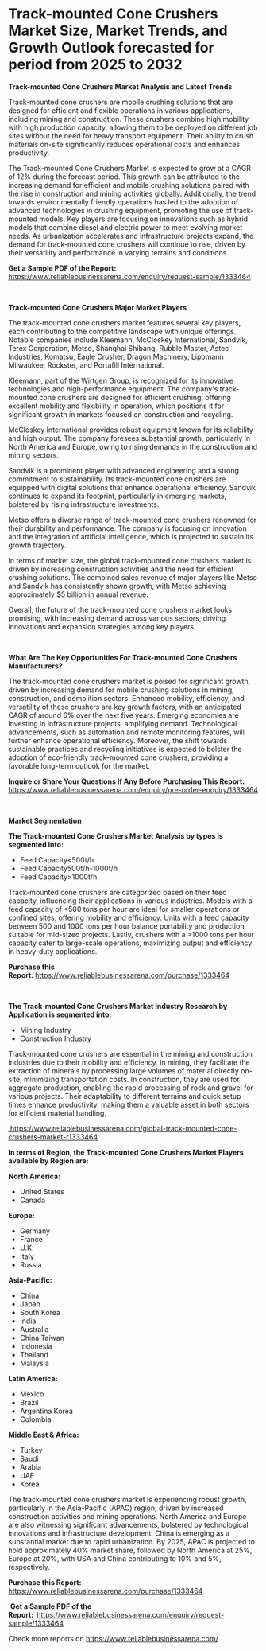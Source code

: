<p><h1>Track-mounted Cone Crushers Market Size, Market Trends, and Growth Outlook forecasted for period from 2025 to 2032</h1></p><p><strong>Track-mounted Cone Crushers Market Analysis and Latest Trends</strong></p>
<p><p>Track-mounted cone crushers are mobile crushing solutions that are designed for efficient and flexible operations in various applications, including mining and construction. These crushers combine high mobility with high production capacity, allowing them to be deployed on different job sites without the need for heavy transport equipment. Their ability to crush materials on-site significantly reduces operational costs and enhances productivity.</p><p>The Track-mounted Cone Crushers Market is expected to grow at a CAGR of 12% during the forecast period. This growth can be attributed to the increasing demand for efficient and mobile crushing solutions paired with the rise in construction and mining activities globally. Additionally, the trend towards environmentally friendly operations has led to the adoption of advanced technologies in crushing equipment, promoting the use of track-mounted models. Key players are focusing on innovations such as hybrid models that combine diesel and electric power to meet evolving market needs. As urbanization accelerates and infrastructure projects expand, the demand for track-mounted cone crushers will continue to rise, driven by their versatility and performance in varying terrains and conditions.</p></p>
<p><strong>Get a Sample PDF of the Report:&nbsp;</strong> <a href="https://www.reliablebusinessarena.com/enquiry/request-sample/1333464?utm_campaign=2887&utm_medium=2&utm_source=Github&utm_content=ia&utm_term=24032025&utm_id=track-mounted-cone-crushers">https://www.reliablebusinessarena.com/enquiry/request-sample/1333464</a></p>
<p>&nbsp;</p>
<p><strong>Track-mounted Cone Crushers Major Market Players</strong></p>
<p><p>The track-mounted cone crushers market features several key players, each contributing to the competitive landscape with unique offerings. Notable companies include Kleemann, McCloskey International, Sandvik, Terex Corporation, Metso, Shanghai Shibang, Rubble Master, Astec Industries, Komatsu, Eagle Crusher, Dragon Machinery, Lippmann Milwaukee, Rockster, and Portafill International. </p><p>Kleemann, part of the Wirtgen Group, is recognized for its innovative technologies and high-performance equipment. The company's track-mounted cone crushers are designed for efficient crushing, offering excellent mobility and flexibility in operation, which positions it for significant growth in markets focused on construction and recycling.</p><p>McCloskey International provides robust equipment known for its reliability and high output. The company foresees substantial growth, particularly in North America and Europe, owing to rising demands in the construction and mining sectors.</p><p>Sandvik is a prominent player with advanced engineering and a strong commitment to sustainability. Its track-mounted cone crushers are equipped with digital solutions that enhance operational efficiency. Sandvik continues to expand its footprint, particularly in emerging markets, bolstered by rising infrastructure investments.</p><p>Metso offers a diverse range of track-mounted cone crushers renowned for their durability and performance. The company is focusing on innovation and the integration of artificial intelligence, which is projected to sustain its growth trajectory.</p><p>In terms of market size, the global track-mounted cone crushers market is driven by increasing construction activities and the need for efficient crushing solutions. The combined sales revenue of major players like Metso and Sandvik has consistently shown growth, with Metso achieving approximately $5 billion in annual revenue.</p><p>Overall, the future of the track-mounted cone crushers market looks promising, with increasing demand across various sectors, driving innovations and expansion strategies among key players.</p></p>
<p>&nbsp;</p>
<p><strong>What Are The Key Opportunities For Track-mounted Cone Crushers Manufacturers?</strong></p>
<p><p>The track-mounted cone crushers market is poised for significant growth, driven by increasing demand for mobile crushing solutions in mining, construction, and demolition sectors. Enhanced mobility, efficiency, and versatility of these crushers are key growth factors, with an anticipated CAGR of around 6% over the next five years. Emerging economies are investing in infrastructure projects, amplifying demand. Technological advancements, such as automation and remote monitoring features, will further enhance operational efficiency. Moreover, the shift towards sustainable practices and recycling initiatives is expected to bolster the adoption of eco-friendly track-mounted cone crushers, providing a favorable long-term outlook for the market.</p></p>
<p><strong>Inquire or Share Your Questions If Any Before Purchasing This Report:</strong> <a href="https://www.reliablebusinessarena.com/enquiry/pre-order-enquiry/1333464?utm_campaign=2887&utm_medium=2&utm_source=Github&utm_content=ia&utm_term=24032025&utm_id=track-mounted-cone-crushers">https://www.reliablebusinessarena.com/enquiry/pre-order-enquiry/1333464</a></p>
<p>&nbsp;</p>
<p><strong>Market Segmentation</strong></p>
<p><strong>The Track-mounted Cone Crushers Market Analysis by types is segmented into:</strong></p>
<p><ul><li>Feed Capacity<500t/h</li><li>Feed Capacity500t/h-1000t/h</li><li>Feed Capacity>1000t/h</li></ul></p>
<p><p>Track-mounted cone crushers are categorized based on their feed capacity, influencing their applications in various industries. Models with a feed capacity of <500 tons per hour are ideal for smaller operations or confined sites, offering mobility and efficiency. Units with a feed capacity between 500 and 1000 tons per hour balance portability and production, suitable for mid-sized projects. Lastly, crushers with a >1000 tons per hour capacity cater to large-scale operations, maximizing output and efficiency in heavy-duty applications.</p></p>
<p><strong>Purchase this Report:&nbsp;</strong><a href="https://www.reliablebusinessarena.com/purchase/1333464?utm_campaign=2887&utm_medium=2&utm_source=Github&utm_content=ia&utm_term=24032025&utm_id=track-mounted-cone-crushers">https://www.reliablebusinessarena.com/purchase/1333464</a></p>
<p>&nbsp;</p>
<p><strong>The Track-mounted Cone Crushers Market Industry Research by Application is segmented into:</strong></p>
<p><ul><li>Mining Industry</li><li>Construction Industry</li></ul></p>
<p><p>Track-mounted cone crushers are essential in the mining and construction industries due to their mobility and efficiency. In mining, they facilitate the extraction of minerals by processing large volumes of material directly on-site, minimizing transportation costs. In construction, they are used for aggregate production, enabling the rapid processing of rock and gravel for various projects. Their adaptability to different terrains and quick setup times enhance productivity, making them a valuable asset in both sectors for efficient material handling.</p></p>
<p><a href="https://www.reliablebusinessarena.com/global-track-mounted-cone-crushers-market-r1333464?utm_campaign=2887&utm_medium=2&utm_source=Github&utm_content=ia&utm_term=24032025&utm_id=track-mounted-cone-crushers">&nbsp;https://www.reliablebusinessarena.com/global-track-mounted-cone-crushers-market-r1333464</a></p>
<p><strong>In terms of Region, the Track-mounted Cone Crushers Market Players available by Region are:</strong></p>
<p>
    <p> <strong> North America: </strong>
        <ul>
            <li>United States</li>
            <li>Canada</li>
        </ul>
        </p> 
    <p> <strong> Europe: </strong>
        <ul>
            <li>Germany</li>
            <li>France</li>
            <li>U.K.</li>
            <li>Italy</li>
            <li>Russia</li>
        </ul>
        </p> 
    <p> <strong> Asia-Pacific: </strong>
        <ul>
            <li>China</li>
            <li>Japan</li>
            <li>South Korea</li>
            <li>India</li>
            <li>Australia</li>
            <li>China Taiwan</li>
            <li>Indonesia</li>
            <li>Thailand</li>
            <li>Malaysia</li>
        </ul>
        </p> 
    <p> <strong> Latin America: </strong>
        <ul>
            <li>Mexico</li>
            <li>Brazil</li>
            <li>Argentina Korea</li>
            <li>Colombia</li>
        </ul>
        </p> 
    <p> <strong> Middle East & Africa: </strong>
        <ul>
            <li>Turkey</li>
            <li>Saudi</li>
            <li>Arabia</li>
            <li>UAE</li>
            <li>Korea</li>
        </ul>
    </p>
    </p>
<p><p>The track-mounted cone crushers market is experiencing robust growth, particularly in the Asia-Pacific (APAC) region, driven by increased construction activities and mining operations. North America and Europe are also witnessing significant advancements, bolstered by technological innovations and infrastructure development. China is emerging as a substantial market due to rapid urbanization. By 2025, APAC is projected to hold approximately 40% market share, followed by North America at 25%, Europe at 20%, with USA and China contributing to 10% and 5%, respectively.</p></p>
<p><strong>Purchase this Report: </strong><a href="https://www.reliablebusinessarena.com/purchase/1333464?utm_campaign=2887&utm_medium=2&utm_source=Github&utm_content=ia&utm_term=24032025&utm_id=track-mounted-cone-crushers">https://www.reliablebusinessarena.com/purchase/1333464</a></p>
<p>&nbsp;<strong>Get a Sample PDF of the Report:&nbsp;&nbsp;</strong><a href="https://www.reliablebusinessarena.com/enquiry/request-sample/1333464?utm_campaign=2887&utm_medium=2&utm_source=Github&utm_content=ia&utm_term=24032025&utm_id=track-mounted-cone-crushers">https://www.reliablebusinessarena.com/enquiry/request-sample/1333464</a></p>
<p><strong></strong></p>
<p>Check more reports on <a href="https://www.reliablebusinessarena.com/?utm_campaign=2887&utm_medium=2&utm_source=Github&utm_content=ia&utm_term=24032025&utm_id=track-mounted-cone-crushers">https://www.reliablebusinessarena.com/</a></p>